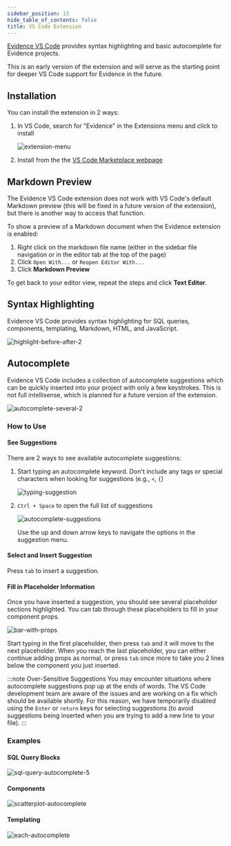 ```yaml
---
sidebar_position: 13
hide_table_of_contents: false
title: VS Code Extension
---
```


[Evidence VS Code](https://marketplace.visualstudio.com/items?itemName=Evidence.evidence-vscode) provides syntax highlighting and basic autocomplete for Evidence projects.

This is an early version of the extension and will serve as the starting point for deeper VS Code support for Evidence in the future.

## Installation
You can install the extension in 2 ways:
1. In VS Code, search for "Evidence" in the Extensions menu and click to install

    ![extension-menu](/img/extensions-menu-search.png)

1. Install from the the [VS Code Marketplace webpage](https://marketplace.visualstudio.com/items?itemName=Evidence.evidence-vscode)

## Markdown Preview
The Evidence VS Code extension does not work with VS Code's default Markdown preview (this will be fixed in a future version of the extension), but there is another way to access that function.

To show a preview of a Markdown document when the Evidence extension is enabled:
1. Right click on the markdown file name (either in the sidebar file navigation or in the editor tab at the top of the page)
2. Click `Open With...` or `Reopen Editor With...`
3. Click **Markdown Preview**

To get back to your editor view, repeat the steps and click **Text Editor**.

## Syntax Highlighting
Evidence VS Code provides syntax highlighting for SQL queries, components, templating, Markdown, HTML, and JavaScript.

![highlight-before-after-2](/img/highlight-before-after-2.png)

## Autocomplete
Evidence VS Code includes a collection of autocomplete suggestions which can be quickly inserted into your project with only a few keystrokes. This is not full intellisense, which is planned for a future version of the extension.

![autocomplete-several-2](/img/autocomplete-several-2.gif)

### How to Use

#### See Suggestions
There are 2 ways to see available autocomplete suggestions:

1. Start typing an autocomplete keyword. Don't include any tags or special characters when looking for suggestions (e.g., `<`, `{`)

    ![typing-suggestion](/img/typing-suggestion.png)

1. `Ctrl + Space` to open the full list of suggestions

    ![autocomplete-suggestions](/img/autocomplete-suggestions.png)

    Use the up and down arrow keys to navigate the options in the suggestion menu.

#### Select and Insert Suggestion

Press `tab` to insert a suggestion.

#### Fill in Placeholder Information

Once you have inserted a suggestion, you should see several placeholder sections highlighted. You can tab through these placeholders to fill in your component props. 

![bar-with-props](/img/bar-with-props.gif)

Start typing in the first placeholder, then press `tab` and it will move to the next placeholder. When you reach the last placeholder, you can either continue adding props as normal, or press `tab` once more to take you 2 lines below the component you just inserted.

:::note Over-Sensitive Suggestions
You may encounter situations where autocomplete suggestions pop up at the ends of words. The VS Code development team are aware of the issues and are working on a fix which should be available shortly. For this reason, we have temporarily disabled using the `Enter` or `return` keys for selecting suggestions (to avoid suggestions being inserted when you are trying to add a new line to your file).
:::

### Examples

#### SQL Query Blocks
![sql-query-autocomplete-5](/img/sql-query-autocomplete-5.gif)

#### Components
![scatterplot-autocomplete](/img/scatterplot-autocomplete.gif)

#### Templating
![each-autocomplete](/img/each-autocomplete.gif)


